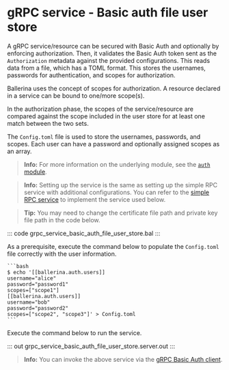 # gRPC service - Basic auth file user store

A gRPC service/resource can be secured with Basic Auth and optionally by enforcing authorization. Then, it validates the Basic Auth token sent as the `Authorization` metadata against the provided configurations. This reads data from a file, which has a TOML format. This stores the usernames, passwords for authentication, and scopes for authorization.

Ballerina uses the concept of scopes for authorization. A resource declared in a service can be bound to one/more scope(s).

In the authorization phase, the scopes of the service/resource are compared against the scope included in the user store for at least one match between the two sets.

The `Config.toml` file is used to store the usernames, passwords, and scopes. Each user can have a password and optionally assigned scopes as an array.

>**Info:** For more information on the underlying module, see the [`auth` module](https://lib.ballerina.io/ballerina/auth/latest/).

>**Info:** Setting up the service is the same as setting up the simple RPC service with additional configurations. You can refer to the [simple RPC service](/learn/by-example/grpc-service-simple/) to implement the service used below.

>**Tip:** You may need to change the certificate file path and private key file path in the code below.  

   ::: code grpc_service_basic_auth_file_user_store.bal :::

As a prerequisite, execute the command below to populate the `Config.toml` file correctly with the user information.

    ```bash
    $ echo '[[ballerina.auth.users]]
    username="alice"
    password="password1"
    scopes=["scope1"]
    [[ballerina.auth.users]]
    username="bob"
    password="password2"
    scopes=["scope2", "scope3"]' > Config.toml
    ```

Execute the command below to run the service.

   ::: out grpc_service_basic_auth_file_user_store.server.out :::

>**Info:** You can invoke the above service via the [gRPC Basic Auth client](/learn/by-example/grpc-client-basic-auth).